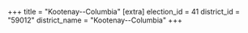 +++
title = "Kootenay--Columbia"
[extra]
election_id = 41
district_id = "59012"
district_name = "Kootenay--Columbia"
+++
